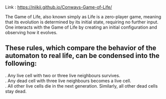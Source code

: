 Link : https://niikii.github.io/Conways-Game-of-Life/

The Game of Life, also known simply as Life is a zero-player game, meaning that its evolution is determined by its initial state, requiring no further input. One interacts with the Game of Life by creating an initial configuration and observing how it evolves.


## These rules, which compare the behavior of the automaton to real life, can be condensed into the following:

. Any live cell with two or three live neighbours survives.\
. Any dead cell with three live neighbours becomes a live cell.\
. All other live cells die in the next generation. Similarly, all other dead cells stay dead.
